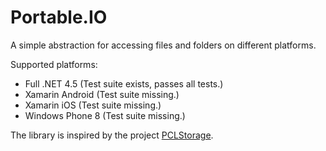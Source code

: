 Portable.IO
===========

A simple abstraction for accessing files and folders on different platforms.

Supported platforms:

* Full .NET 4.5		(Test suite exists, passes all tests.)
* Xamarin Android	(Test suite missing.)
* Xamarin iOS		(Test suite missing.)
* Windows Phone 8	(Test suite missing.)

The library is inspired by the project [PCLStorage](https://pclstorage.codeplex.com/).